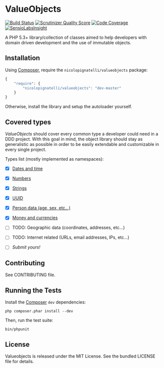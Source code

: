 ValueObjects
============

[![Build Status](https://travis-ci.org/nicolopignatelli/valueobjects.png?branch=master)](https://travis-ci.org/nicolopignatelli/valueobjects)
[![Scrutinizer Quality Score](https://scrutinizer-ci.com/g/nicolopignatelli/valueobjects/badges/quality-score.png?s=979567c2d791ffbeab12777c60c8edb86776ddcc)](https://scrutinizer-ci.com/g/nicolopignatelli/valueobjects/)
[![Code Coverage](https://scrutinizer-ci.com/g/nicolopignatelli/valueobjects/badges/coverage.png?s=59dd4a142412a9dcd989870610f1c9f89c19cf48)](https://scrutinizer-ci.com/g/nicolopignatelli/valueobjects/)
[![SensioLabsInsight](https://insight.sensiolabs.com/projects/246a2da6-ffdb-4730-9216-647fb7aac383/mini.png)](https://insight.sensiolabs.com/projects/246a2da6-ffdb-4730-9216-647fb7aac383)

A PHP 5.3+ library/collection of classes aimed to help developers with domain driven development and the use of immutable objects.

Installation
------------

Using [Composer](http://getcomposer.org/), require the `nicolopignatelli/valueobjects`
package:

``` javascript
{
    "require": {
        "nicolopignatelli/valueobjects": "dev-master"
    }
}
```

Otherwise, install the library and setup the autoloader yourself.


Covered types
-------------

_ValueObjects_ should cover every common type a developer could need in a DDD project. With this goal in mind, the object library should stay as generalistic as possible in order to be easily extendable and customizable in every single project.

Types list (mostly implemented as namespaces):

- [x] [Dates and time](/src/ValueObjects/DateTime)
- [x] [Numbers](/src/ValueObjects/Number)
- [x] [Strings](/src/ValueObjects/String)
- [x] [UUID](/src/ValueObjects/Identity)
- [x] [Person data (age, sex, etc...)](/src/ValueObjects/Person)
- [x] [Money and currencies](/src/ValueObjects/Money)
- [ ] TODO: Geographic data (coordinates, addresses, etc...)
- [ ] TODO: Internet related (URLs, email addresses, IPs, etc...)
- [ ] _Submit yours!_


Contributing
------------

See CONTRIBUTING file.


Running the Tests
-----------------

Install the [Composer](http://getcomposer.org/) `dev` dependencies:

    php composer.phar install --dev

Then, run the test suite:

    bin/phpunit


License
-------

Valueobjects is released under the MIT License. See the bundled LICENSE file for
details.
